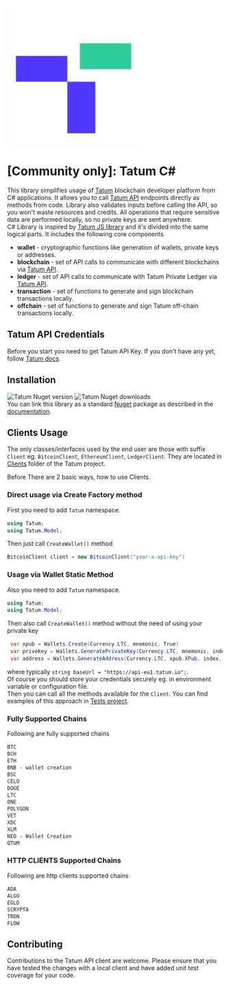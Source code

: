 ![Tatum Icon](https://github.com/tatumio/tatum-csharp/blob/master/src/Tatum/tatum_icon.jpg)
# [Community only]: Tatum C#

This library simplifies usage of [Tatum](https://docs.tatum.io/) blockchain developer platform from C# applications. It allows you to call [Tatum API](https://tatum.io/apidoc) endpoints directly as methods from code. Library also validates inputs before calling the API, so you won't waste resources and credits. All operations that require sensitive data are performed locally, so no private keys are sent anywhere.  
C# Library is inspired by [Tatum JS library](https://github.com/tatumio/tatum-js) and it's divided into the same logical parts. It includes the following core components.  
- **wallet** - cryptographic functions like generation of wallets, private keys or addresses.
- **blockchain** - set of API calls to communicate with different blockchains via <a href="https://tatum.io" target="_blank">Tatum API</a>.
- **ledger** - set of API calls to communicate with Tatum Private Ledger via <a href="https://tatum.io" target="_blank">Tatum API</a>.
- **transaction** - set of functions to generate and sign blockchain transactions locally.
- **offchain** - set of functions to generate and sign Tatum off-chain transactions locally.


## Tatum API Credentials
Before you start you need to get Tatum API Key. If you don't have any yet, follow [Tatum docs](https://docs.tatum.io/your-first-app#1-get-your-api-key).

## Installation
![Tatum Nuget version](https://img.shields.io/nuget/v/Tatum.svg)  ![Tatum Nuget downloads](https://img.shields.io/nuget/dt/Tatum.svg)  
You can link this library as a standard [Nuget](https://www.nuget.org/packages/TatumCS/) package as described in the [documentation](https://docs.microsoft.com/en-us/nuget/quickstart/install-and-use-a-package-in-visual-studio).

## Clients Usage
The only classes/interfaces used by the end user are those with suffix `Client` eg. `BitcoinClient`, `EthereumClient`, `LedgerClient`. They are located in [Clients](https://github.com/tatumio/tatum-csharp/Tatum/Clients) folder of the Tatum project. 

Before 
There are 2 basic ways, how to use Clients.
### Direct usage via Create Factory method
First you need to add `Tatum` namespace.  
```C#
using Tatum;
using Tatum.Model;
```  
Then just call `CreateWallet()` method 
```C#
BitcoinClient client = new BitcoinClient("your-x-api-key")

```  
### Usage via Wallet Static Method
Also you need to add `Tatum` namespace.  
```C#
using Tatum;
using Tatum.Model;
``` 
Then also call `CreateWallet()` method without the need of using your private key
```C#
 var xpub = Wallets.Create(Currency.LTC, mnemonic, True)
 var privekey = Wallets.GeneratePrivateKey(Currency.LTC, mnemonic, index, True)
 var address = Wallets.GenerateAddress(Currency.LTC, xpub.XPub, index, True)

``` 
where typically `string baseUrl = "https://api-eu1.tatum.io";`.  
Of course you should store your credentials securely eg. in environment variable or configuration file.  
Then you can call all the methods available for the `Client`. You can find examples of this approach in [Tests project](https://github.com/tatumio/tatum-csharp/tree/master/src/Tatum.Tests).

### Fully Supported Chains
Following are fully supported chains  
```
BTC
BCH
ETH
BNB - wallet creation
BSC
CELO
DOGE
LTC
ONE
POLYGON
VET
XDC
XLM
NEO - Wallet Creation
QTUM
``` 
### HTTP CLIENTS Supported Chains
Following are http clients supported chains  
```
ADA
ALGO
EGLD
SCRYPTA
TRON
FLOW
``` 

## Contributing

Contributions to the Tatum API client are welcome. Please ensure
that you have tested the changes with a local client and have added unit test
coverage for your code.
